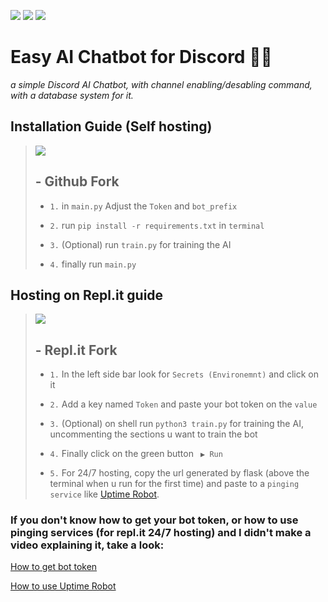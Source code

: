 <a href="https://github.com/LeudoNeto/easy-ai-chatbot-for-discord/fork" target="_blank"><img src="https://img.shields.io/github/forks/LeudoNeto/easy-ai-chatbot-for-discord.svg" target="_blank"></a>
<a href="https://github.com/LeudoNeto/easy-ai-chatbot-for-discord/fork" target="_blank"><img src="https://img.shields.io/github/stars/LeudoNeto/easy-ai-chatbot-for-discord.svg" target="_blank"></a>
<a href="https://replit.com/@LeudoNeto/ai-chatbot" target="_blank"><img src="https://repl.it/badge/github/LeudoNeto/ai-chatbot" target="_blank"></a>
# Easy AI Chatbot for Discord 🤖💬
 
*a simple Discord AI Chatbot, with channel enabling/desabling command, with a database system for it.*

## Installation Guide (Self hosting)

><a href="https://github.com/LeudoNeto/easy-ai-chatbot-for-discord/fork" target="_blank"><img src="https://img.shields.io/github/forks/LeudoNeto/easy-ai-chatbot-for-discord.svg" target="_blank"></a>  <h2> - **Github Fork**</h2>
> 
> - ` 1. ` in `main.py` Adjust the `Token` and `bot_prefix`
> 
> - ` 2. ` run `pip install -r requirements.txt` in `terminal`
> 
> - ` 3. ` (Optional) run `train.py` for training the AI
> 
> - ` 4. ` finally run `main.py`

## Hosting on Repl.it guide
><a href="https://replit.com/@LeudoNeto/ai-chatbot" target="_blank"><img src="https://repl.it/badge/github/LeudoNeto/ai-chatbot" target="_blank"></a>  <h2> - **Repl.it Fork**</h2>
>
> - ` 1. ` In the left side bar look for `Secrets (Environemnt)` and click on it
> 
> - ` 2. ` Add a key named `Token` and paste your bot token on the `value`
> 
> - ` 3. ` (Optional) on shell run `python3 train.py` for training the AI, uncommenting the sections u want to train the bot
> 
> - ` 4. ` Finally click on the green button ` ▶ Run`
> 
> - ` 5. ` For 24/7 hosting, copy the url generated by flask (above the terminal when u run for the first time) and paste to a `pinging service` like [Uptime Robot](https://replit.com/@LeudoNeto/ai-chatbot).

### If you don't know how to get your bot token, or how to use pinging services (for repl.it 24/7 hosting) and I didn't make a video explaining it, take a look:
[How to get bot token](https://www.youtube.com/watch?v=aI4OmIbkJH8&ab_channel=WomboTech)

[How to use Uptime Robot](https://www.youtube.com/watch?v=-5ptk-Klfcw)
